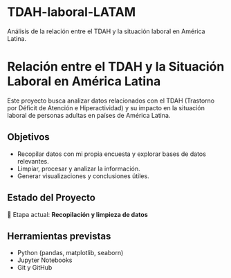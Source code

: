 # TDAH-laboral-LATAM
Análisis de la relación entre el TDAH y la situación laboral en América Latina.

# Relación entre el TDAH y la Situación Laboral en América Latina

Este proyecto busca analizar datos relacionados con el TDAH (Trastorno por Déficit de Atención e Hiperactividad) y su impacto en la situación laboral de personas adultas en países de América Latina.

## Objetivos
- Recopilar datos con mi propia encuesta y explorar bases de datos relevantes.
- Limpiar, procesar y analizar la información.
- Generar visualizaciones y conclusiones útiles.

## Estado del Proyecto
🔄 Etapa actual: **Recopilación y limpieza de datos**

## Herramientas previstas
- Python (pandas, matplotlib, seaborn)
- Jupyter Notebooks
- Git y GitHub
